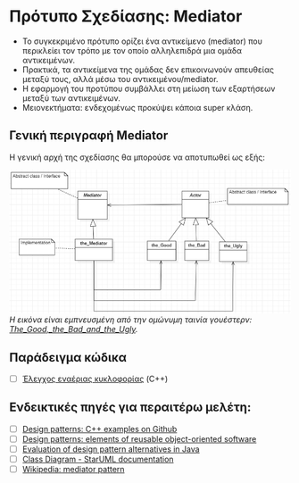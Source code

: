 # Πρότυπο Σχεδίασης: Mediator

- Το συγκεκριμένο πρότυπο ορίζει ένα αντικείμενο (mediator) που περικλείει τον τρόπο με τον οποίο αλληλεπιδρά μια ομάδα αντικειμένων.
- Πρακτικά, τα αντικείμενα της ομάδας δεν επικοινωνούν απευθείας μεταξύ τους, αλλά μέσω του αντικειμένου/mediator.
- Η εφαρμογή του προτύπου συμβάλλει στη μείωση των εξαρτήσεων μεταξύ των αντικειμένων.
- Μειονεκτήματα: ενδεχομένως προκύψει κάποια super κλάση.


## Γενική περιγραφή Mediator
Η γενική αρχή της σχεδίασης θα μπορούσε να αποτυπωθεί ως εξής:

<kbd>![Wikipedia: mediator pattern](./img/cd_mediator01.png)</kbd>
<br>
*Η εικόνα είναι εμπνευσμένη από την ομώνυμη ταινία γουέστερν: [The_Good,_the_Bad_and_the_Ugly](https://en.wikipedia.org/wiki/The_Good,_the_Bad_and_the_Ugly).*





## Παράδειγμα κώδικα

- [ ] [Έλεγχος εναέριας κυκλοφορίας](./source_code/airTrafficControl.cpp) (C++)

## Ενδεικτικές πηγές για περαιτέρω μελέτη:
- [ ] [Design patterns: C++ examples on Github](https://github.com/JakubVojvoda/design-patterns-cpp/tree/master)
- [ ] [Design patterns: elements of reusable object-oriented software](http://faculty.chas.uni.edu/~wallingf/teaching/062/sessions/support/pattern-examples.pdf)
- [ ] [Evaluation of design pattern alternatives in Java](https://onlinelibrary.wiley.com/doi/pdf/10.1002/spe.3061)
- [ ] [Class Diagram - StarUML documentation](https://docs.staruml.io/working-with-uml-diagrams/class-diagram)
- [ ] [Wikipedia: mediator pattern](https://en.wikipedia.org/wiki/Mediator_pattern)
